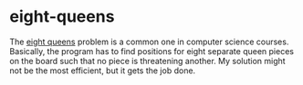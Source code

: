 # eight-queens

The <a href="https://en.wikipedia.org/wiki/Eight_queens_puzzle"> eight queens</a> problem is a common one in computer science courses.  Basically, the program has to find positions for eight separate queen pieces on the board such that no piece is threatening another.  My solution might not be the most efficient, but it gets the job done.
